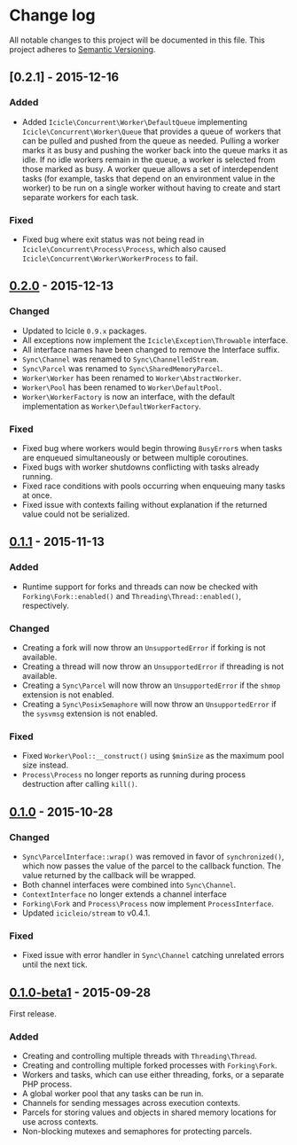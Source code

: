 # Change log
All notable changes to this project will be documented in this file. This project adheres to [Semantic Versioning](http://semver.org/).

## [0.2.1] - 2015-12-16
### Added
- Added `Icicle\Concurrent\Worker\DefaultQueue` implementing `Icicle\Concurrent\Worker\Queue` that provides a queue of workers that can be pulled and pushed from the queue as needed. Pulling a worker marks it as busy and pushing the worker back into the queue marks it as idle. If no idle workers remain in the queue, a worker is selected from those marked as busy. A worker queue allows a set of interdependent tasks (for example, tasks that depend on an environment value in the worker) to be run on a single worker without having to create and start separate workers for each task.

### Fixed
- Fixed bug where exit status was not being read in `Icicle\Concurrent\Process\Process`, which also caused `Icicle\Concurrent\Worker\WorkerProcess` to fail.

## [0.2.0] - 2015-12-13
### Changed
- Updated to Icicle `0.9.x` packages.
- All exceptions now implement the `Icicle\Exception\Throwable` interface.
- All interface names have been changed to remove the Interface suffix.
- `Sync\Channel` was renamed to `Sync\ChannelledStream`.
- `Sync\Parcel` was renamed to `Sync\SharedMemoryParcel`.
- `Worker\Worker` has been renamed to `Worker\AbstractWorker`.
- `Worker\Pool` has been renamed to `Worker\DefaultPool`.
- `Worker\WorkerFactory` is now an interface, with the default implementation as `Worker\DefaultWorkerFactory`.

### Fixed
- Fixed bug where workers would begin throwing `BusyError`s when tasks are enqueued simultaneously or between multiple coroutines.
- Fixed bugs with worker shutdowns conflicting with tasks already running.
- Fixed race conditions with pools occurring when enqueuing many tasks at once.
- Fixed issue with contexts failing without explanation if the returned value could not be serialized.


## [0.1.1] - 2015-11-13
### Added
- Runtime support for forks and threads can now be checked with `Forking\Fork::enabled()` and `Threading\Thread::enabled()`, respectively.

### Changed
- Creating a fork will now throw an `UnsupportedError` if forking is not available.
- Creating a thread will now throw an `UnsupportedError` if threading is not available.
- Creating a `Sync\Parcel` will now throw an `UnsupportedError` if the `shmop` extension is not enabled.
- Creating a `Sync\PosixSemaphore` will now throw an `UnsupportedError` if the `sysvmsg` extension is not enabled.

### Fixed
- Fixed `Worker\Pool::__construct()` using `$minSize` as the maximum pool size instead.
- `Process\Process` no longer reports as running during process destruction after calling `kill()`.


## [0.1.0] - 2015-10-28
### Changed
- `Sync\ParcelInterface::wrap()` was removed in favor of `synchronized()`, which now passes the value of the parcel to the callback function. The value returned by the callback will be wrapped.
- Both channel interfaces were combined into `Sync\Channel`.
- `ContextInterface` no longer extends a channel interface
- `Forking\Fork` and `Process\Process` now implement `ProcessInterface`.
- Updated `icicleio/stream` to v0.4.1.

### Fixed
- Fixed issue with error handler in `Sync\Channel` catching unrelated errors until the next tick.


## [0.1.0-beta1] - 2015-09-28
First release.

### Added
- Creating and controlling multiple threads with `Threading\Thread`.
- Creating and controlling multiple forked processes with `Forking\Fork`.
- Workers and tasks, which can use either threading, forks, or a separate PHP process.
- A global worker pool that any tasks can be run in.
- Channels for sending messages across execution contexts.
- Parcels for storing values and objects in shared memory locations for use across contexts.
- Non-blocking mutexes and semaphores for protecting parcels.


[0.2.0]: https://github.com/icicleio/concurrent/releases/tag/v0.2.0
[0.1.1]: https://github.com/icicleio/concurrent/releases/tag/v0.1.1
[0.1.0]: https://github.com/icicleio/concurrent/releases/tag/v0.1.0
[0.1.0-beta1]: https://github.com/icicleio/concurrent/releases/tag/v0.1.0-beta1
